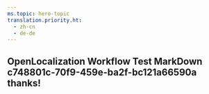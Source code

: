 ```yaml
---
ms.topic: hero-topic
translation.priority.ht: 
  - zh-cn
  - de-de
---
```

## OpenLocalization Workflow Test MarkDown c748801c-70f9-459e-ba2f-bc121a66590a thanks!
